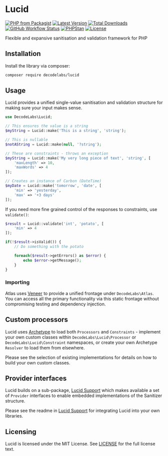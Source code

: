 # Lucid

[![PHP from Packagist](https://img.shields.io/packagist/php-v/decodelabs/lucid?style=flat)](https://packagist.org/packages/decodelabs/lucid)
[![Latest Version](https://img.shields.io/packagist/v/decodelabs/lucid.svg?style=flat)](https://packagist.org/packages/decodelabs/lucid)
[![Total Downloads](https://img.shields.io/packagist/dt/decodelabs/lucid.svg?style=flat)](https://packagist.org/packages/decodelabs/lucid)
[![GitHub Workflow Status](https://img.shields.io/github/workflow/status/decodelabs/lucid/Integrate)](https://github.com/decodelabs/lucid/actions/workflows/integrate.yml)
[![PHPStan](https://img.shields.io/badge/PHPStan-enabled-44CC11.svg?longCache=true&style=flat)](https://github.com/phpstan/phpstan)
[![License](https://img.shields.io/packagist/l/decodelabs/lucid?style=flat)](https://packagist.org/packages/decodelabs/lucid)

Flexible and expansive sanitisation and validation framework for PHP


## Installation

Install the library via composer:

```bash
composer require decodelabs/lucid
```

## Usage

Lucid provides a unified single-value sanitisation and validation structure for making sure your input makes sense.

```php
use DecodeLabs\Lucid;

// This ensures the value is a string
$myString = Lucid::make('This is a string', 'string');

// This is nullable
$notAString = Lucid::make(null, '?string');

// These are constraints - throws an exception
$myString = Lucid::make('My very long piece of text', 'string', [
    'maxLength' => 10,
    'maxWords' => 4
]);

// Creates an instance of Carbon (DateTime)
$myDate = Lucid::make('tomorrow', 'date', [
    'min' => 'yesterday',
    'max' => '+3 days'
]);
```

If you need more fine grained control of the responses to constraints, use <code>validate()</code>:

```php
$result = Lucid::validate('int', 'potato', [
    'min' => 4
]);

if(!$result->isValid()) {
    // Do something with the potato

    foreach($result->getErrors() as $error) {
        echo $error->getMessage();
    }
}
```

### Importing

Atlas uses [Veneer](https://github.com/decodelabs/veneer) to provide a unified frontage under <code>DecodeLabs\Atlas</code>.
You can access all the primary functionality via this static frontage without compromising testing and dependency injection.


## Custom processors

Lucid uses [Archetype](https://github.com/decodelabs/archetype) to load both <code>Processors</code> and <code>Constraints</code> - implement your own custom classes within <code>DecodeLabs\Lucid\Processor</code> or <code>DecodeLabs\Lucid\Constraint</code> namespaces, or create your own Archetype <code>Resolver</code> to load them from elsewhere.

Please see the selection of existing implementations for details on how to build your own custom classes.


## Provider interfaces

Lucid builds on a sub-package, [Lucid Support](https://github.com/decodelabs/lucid-support) which makes available a set of <code>Provider</code> interfaces to enable embedded implementations of the Sanitizer structure.

Please see the readme in [Lucid Support](https://github.com/decodelabs/lucid-support) for integrating Lucid into your own libraries.


## Licensing
Lucid is licensed under the MIT License. See [LICENSE](./LICENSE) for the full license text.
